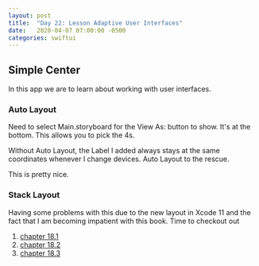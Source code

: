 ```yaml
---
layout: post
title:  "Day 22: Lesson Adaptive User Interfaces"
date:   2020-04-07 07:00:00 -0500
categories: swiftui
---
```


## Simple Center

In this app we are to learn about working with user interfaces.

### Auto Layout

Need to select Main.storyboard for the View As: button to show. It's at the bottom. This allows you to pick the 4s.

Without Auto Layout, the Label I added always stays at the same coordinates whenever I change devices. Auto Layout to the rescue.

This is pretty nice.

### Stack Layout

Having some problems with this due to the new layout in Xcode 11 and the fact that I am becoming impatient with this book. Time to checkout out

1. [chapter 18.1](https://www.youtube.com/watch?v=1r79hNO_X3Q) 
2. [chapter 18.2](https://www.youtube.com/watch?v=-Bi4reY9uoU)
3. [chapter 18.3](https://www.youtube.com/watch?v=xsv60k68bnM)






